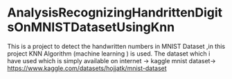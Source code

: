 # AnalysisRecognizingHandrittenDigitsOnMNISTDatasetUsingKnn
This is a project to detect the handwritten numbers in MNIST Dataset ,in this project KNN Algorithm (machine learning ) is used.
The dataset which i have used which is simply available on internet ->
kaggle mnist dataset-> https://www.kaggle.com/datasets/hojjatk/mnist-dataset

